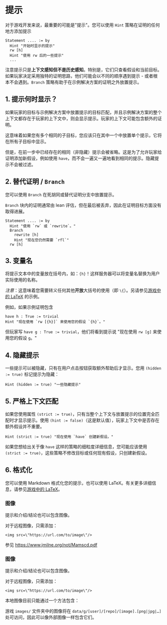 # 提示

对于游戏开发来说，最重要的可能是"提示"。您可以使用 `Hint` 策略在证明的任何地方添加提示

```
Statement .... := by
  Hint "开始时显示的提示"
  rw [h]
  Hint "使用 rw 后的一些提示"
  ...
```

注意提示只是**上下文感知但不是历史感知**。特别是，它们只查看假设和当前目标。如果玩家决定采用独特的证明思路，他们可能会以不同的顺序遇到提示 - 或者根本不会遇到。`Branch` 策略有助于在示例解决方案的证明之外放置提示。

## 1. 提示何时显示？

如果玩家的目标与示例解决方案中放置提示的目标匹配，并且示例解决方案的整个上下文都存在于玩家的上下文中，则会显示提示。玩家的上下文可能包含额外的证明。

这意味着如果您有多个相同的子目标，您应该只在其中一个中放置单个提示，它将在所有子目标中显示。

但是，在前一步中已经存在的相同（非隐藏）提示会被省略。这是为了允许玩家给证明添加新假设，例如使用 `have`，而不会一遍又一遍地看到相同的提示。隐藏提示不会被过滤。

## 2. 替代证明 / `Branch`

您可以使用 `Branch` 在死胡同或替代证明分支中放置提示。

`Branch` 块内的证明通常由 lean 评估，但在最后被丢弃，因此在证明目标方面没有取得进展。

```
Statement .... := by
  Hint "使用 `rw` 或 `rewrite`。"
  Branch
    rewrite [h]
    Hint "现在您仍然需要 `rfl`"
  rw [h]
```

## 3. 变量名

将提示文本中的变量放在括号内，如：`{h}`！这样服务器可以将变量名替换为用户实际使用的名称。

*注意*：这意味着您需要转义任何其他**开放**大括号的使用（即 `\{`）。另请参见[游戏中的 LaTeX](latex.md) 的示例。

例如，如果示例证明包含

```
have h : True := trivial
Hint "现在使用 `rw [{h}]` 来使用您的假设 `{h}`。"
```

但玩家写 `have g : True := trivial`，他们将看到提示说
"现在使用 `rw [g]` 来使用您的假设 `g`。"

## 4. 隐藏提示

一些提示可以被隐藏，只有在用户点击按钮获取额外帮助后才显示。您用 `(hidden := true)` 标记提示为隐藏：

```
Hint (hidden := true) "一些隐藏提示"
```

## 5. 严格上下文匹配

如果您使用属性 `(strict := true)`，只有当整个上下文与放置提示的位置完全匹配时才显示提示。使用 `(hint := false)`（这是默认值），玩家上下文中是否存在额外假设并不重要。

```
Hint (strict := true) "现在使用 `have` 创建新假设。"
```

如果您想给出关于像 `have` 这样的策略的细粒度详细信息，您可能应该使用 `(strict := true)`，这些策略不修改目标或任何现有假设，只创建新假设。

## 6. 格式化

您可以使用 Markdown 格式化您的提示，也可以使用 LaTeX。有关更多详细信息，请参见[游戏中的 LaTeX](latex.md)。

### 图像

提示和介绍/结论也可以包含图像。

对于远程图像，只需添加：

```
<img src=\"https://url.com/to/image\"/>
```

参见 https://www.jmilne.org/not/Mamscd.pdf

### 图像

提示和介绍/结论也可以包含图像。

对于远程图像，只需添加：

```
<img src=\"https://url.com/to/image\"/>
```

本地图像目前只能通过一个方法包含：

游戏 `images/` 文件夹中的图像将在 `data/g/[user]/[repo]/[image].[png|jpg|…]` 处可访问，因此可以像外部图像一样包含它们。
